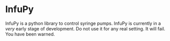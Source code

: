 # InfuPy
InfuPy is a python library to control syringe pumps.
InfuPy is currently in a *very* early stage of development.
Do not use it for any real setting. It will fail. You have been warned.

